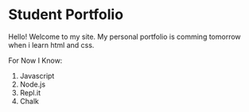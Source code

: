# Student Portfolio

Hello! Welcome to my site. My personal portfolio is comming tomorrow when i learn html and css.

For Now I Know:

1. Javascript
2. Node.js
3. Repl.it
4. Chalk
